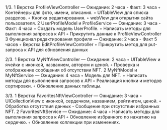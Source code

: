 
1/3.
    1    Верстка ProfileViewController — Ожидание: 2 часа - Факт: 3 часа
    ◦    Контейнеры для фото, имени, описания.
    ◦    UITableView для списка разделов.
    ◦    Кнопка редактирования.
    ◦    webView для открытия сайта пользователя.
    2    UserProfileModel и ProfileService — Ожидание: 3 часа - Факт: 4 часа
    ◦    Создать модель UserProfile.
    ◦    Написать методы для выполнения запросов к API
    ◦    Прикрутить данные к ProfileViewController
    3    Функционал редактирования профиля — Ожидание: 2 часа - Факт 5 часов
    ◦    Верстка EditProfileViewController
    ◦    Прикрутить метод для put-запроса к API для обновления данных
        
2/3. 
    1    Верстка MyNftViewController — Ожидание: 2 часа
    ◦    UITableView и ячейки с иконкой, названием, автором и ценой.
    ◦    Проверка и отображение сообщения об отсутствии NFT.
    2    MyNftModel и MyNftService — Ожидание: 4 часа
    ◦    Модель для NFT.
    ◦    Написать методы для выполнения запросов к API
    ◦    Реализация кнопки и методов сортировки.
    ◦    Обновление данных таблицы.

3/3. 
    1    Верстка FavoritesNftViewController — Ожидание: 3 часа
    ◦    UICollectionView с иконкой, сердечком, названием, рейтингом, ценой.
    ◦    Обработка отсутствия данных - Сообщение при отсутствии избранных NFT.
    2    FavoritesNftService — Ожидание: 4 часа
    ◦    Написать методы для выполнения запросов к API
    ◦    Обновление избранного по нажатию на сердечко.
    ◦    Обновление коллекции при изменениях.
